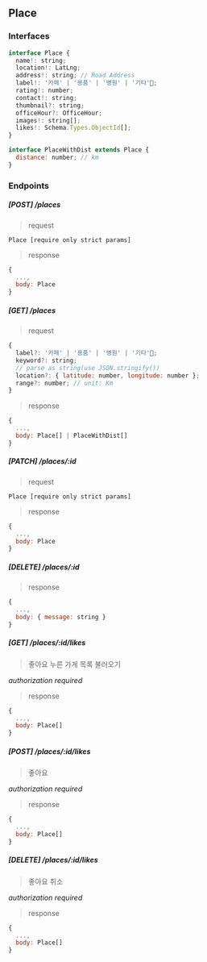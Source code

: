## Place

### Interfaces

```javascript
interface Place {
  name!: string;
  location!: LatLng;
  address!: string; // Road Address
  label!: '카페' | '용품' | '병원' | '기타';
  rating!: number;
  contact!: string;
  thumbnail?: string;
  officeHour?: OfficeHour;
  images!: string[];
  likes!: Schema.Types.ObjectId[];
}

interface PlaceWithDist extends Place {
  distance: number; // km
}
```

### Endpoints

##### [POST] /places

> request

`Place [require only strict params]`

> response

```javascript
{
  ...,
  body: Place
}
```

##### [GET] /places

> request

```javascript
{
  label?: '카페' | '용품' | '병원' | '기타';
  keyword?: string;
  // parse as string(use JSON.stringify())
  location?: { latitude: number, longitude: number };
  range?: number; // unit: Km
}
```

> response

```javascript
{
  ...,
  body: Place[] | PlaceWithDist[]
}
```

##### [PATCH] /places/:id

> request

`Place [require only strict params]`

> response

```javascript
{
  ...,
  body: Place
}
```

##### [DELETE] /places/:id

> response

```javascript
{
  ...,
  body: { message: string }
}
```

##### [GET] /places/:id/likes

> 좋아요 누른 가게 목록 불러오기

_authorization required_

> response

```javascript
{
  ...,
  body: Place[]
}
```

##### [POST] /places/:id/likes

> 좋아요

_authorization required_

> response

```javascript
{
  ...,
  body: Place[]
}
```

##### [DELETE] /places/:id/likes

> 좋아요 취소

_authorization required_

> response

```javascript
{
  ...,
  body: Place[]
}
```
